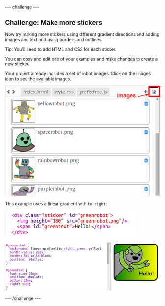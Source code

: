 --- challenge ---
## Challenge: Make more stickers

Now try making more stickers using different gradient directions and adding images and text and using borders and outlines. 

Tip: You'll need to add HTML and CSS for each sticker. 

You can copy and edit one of your examples and make changes to create a new sticker. 

Your project already includes a set of robot images. Click on the images icon to see the available images. 

![screenshot](images/stickers-images.png)

This example uses a linear gradient with `to right`:

![screenshot](images/stickers-green-html.png)

![screenshot](images/stickers-green-style.png)




--- /challenge ---